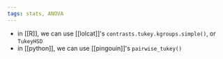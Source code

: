 ```yaml
---
tags: stats, ANOVA
---
```


- in [[R]], we can use [[lolcat]]'s `contrasts.tukey.kgroups.simple()`, or `TukeyHSD`
- in [[python]], we can use [[pingouin]]'s `pairwise_tukey()`